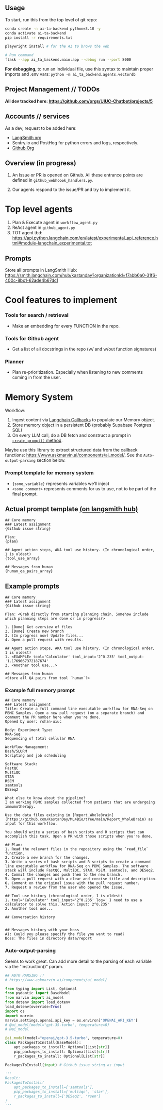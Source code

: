 ## Usage

To start, run this from the top level of git repo:

```bash
conda create -n ai-ta-backend python=3.10 -y
conda activate ai-ta-backend
pip install -r requirements.txt

playwright install # for the AI to brows the web

# Run command
flask --app ai_ta_backend.main:app --debug run --port 8000
```

**For debugging**, to run an individual file, use this syntax to maintain proper imports and .env vars: `python -m ai_ta_backend.agents.vectordb`

## Project Management // TODOs

**All dev tracked here: https://github.com/orgs/UIUC-Chatbot/projects/5**

## Accounts // services

As a dev, request to be added here:

- [LangSmith org](https://smith.langchain.com/o/f7abb6a0-31f6-400c-8bc1-62ade4b67dc1)
- Sentry.io and PostHog for python errors and logs, respectively.
- [Github Org](https://github.com/UIUC-Chatbot)

## Overview (in progress)

1. An Issue or PR is opened on Github. All these entrance points are defined in `github_webhoook_handlers.py`.

2. Our agents respond to the issue/PR and try to implement it.

# Top level agents

1. Plan & Execute agent in `workflow_agent.py`
1. ReAct agent in `github_agent.py`
1. TOT agent tbd: https://api.python.langchain.com/en/latest/experimental_api_reference.html#module-langchain_experimental.tot

## Prompts

Store all prompts in LangSmith Hub: https://smith.langchain.com/hub/kastanday?organizationId=f7abb6a0-31f6-400c-8bc1-62ade4b67dc1

# Cool features to implement

### Tools for search / retrieval

- Make an embedding for every FUNCTION in the repo.

### Tools for Github agent

- Get a list of all docstrings in the repo (w/ and w/out function signatures)

### Planner

- Plan re-prioritization. Especially when listening to new comments coming in from the user.

# Memory System

Workflow:

1. Ingest content via [Langchain Callbacks](https://python.langchain.com/docs/modules/callbacks/custom_callbacks) to populate our Memory object.
2. Store memory object in a persistent DB (probably Supabase Postgres SQL)
3. On every LLM call, do a DB fetch and construct a prompt in [`create_prompt()` method](langchain/agents/structured_chat/base.py).

Maybe use this library to extract structured data from the callback functions: https://www.askmarvin.ai/components/ai_model/. See the `Auto-output-parsing` section below.

### Prompt template for memory system

- `{some_variable}` represents variables we'll inject
- `<some comment>` represents comments for us to use, not to be part of the final prompt.

## Actual prompt template [(on langsmith hub)](https://smith.langchain.com/hub/my-prompts?organizationId=f7abb6a0-31f6-400c-8bc1-62ade4b67dc1)

```text
## Core memory
### Latest assignment
{Github issue string}

Plan:
{plan}

## Agent action steps, AKA tool use history. (In chronological order, 1 is oldest)
{tool_use_array}

## Messages from human
{human_qa_pairs_array}
```

## Example prompts

```text
## Core memory
### Latest assignment
{Github issue string}

Plan: <Grab directly from starting planning chain. Somehow include which planning steps are done or in progress?>

1. [Done] Get overview of files
2. [Done] Create new branch
3. [In progress now] Update files...
4. Open a pull request with results.

## Agent action steps, AKA tool use history. (In chronological order, 1 is oldest)
1. <EXAMPLE> tool='Calculator' tool_input='2^0.235' tool_output: '1.1769067372187674'
2. <Another tool use...>

## Messages from human
<Store all QA pairs from tool `human`?>
```

### Example full memory prompt

```
## Core memory
### Latest assignment
Title: Create a full command line executable workflow for RNA-Seq on PBMC Samples. Open a new pull request (on a separate branch) and comment the PR number here when you're done.
Opened by user: rohan-uiuc

Body: Experiment Type:
RNA-Seq
Sequencing of total cellular RNA

Workflow Management:
Bash/SLURM
Scripting and job scheduling

Software Stack:
FastQC
MultiQC
STAR
RSEM
samtools
DESeq2

What else to know about the pipeline?
I am working PBMC samples collected from patients that are undergoing immunotherapy.

Use the data files existing in [Report_WholeBrain](https://github.com/KastanDay/ML4Bio/tree/main/Report_WholeBrain) as input for this workflow.

You should write a series of bash scripts and R scripts that can accomplish this task. Open a PR with those scripts when you're done.

## Plan:
1. Read the relevant files in the repository using the `read_file` function.
2. Create a new branch for the changes.
3. Write a series of bash scripts and R scripts to create a command line executable workflow for RNA-Seq on PBMC Samples. The software stack will include FastQC, MultiQC, STAR, RSEM, samtools, and DESeq2.
4. Commit the changes and push them to the new branch.
5. Open a pull request with a clear and concise title and description.
6. Comment on the original issue with the pull request number.
7. Request a review from the user who opened the issue.

## Tool use history (chronological order, 1 is oldest)
1. tool='Calculator' tool_input='2^0.235' log=' I need to use a calculator to solve this. Action Input: 2^0.235'
2. Another tool use...

## Conversation history


## Messages history with your boss
AI: Could you please specify the file you want to read?
Boss: The files in directory data/report
```

### Auto-output-parsing

Seems to work great. Can add more detail to the parsing of each variable via the "instruction()" param.

```python
## AUTO PARSING !!
# https://www.askmarvin.ai/components/ai_model/

from typing import List, Optional
from pydantic import BaseModel
from marvin import ai_model
from dotenv import load_dotenv
load_dotenv(override=True)
import os
import marvin
marvin.settings.openai.api_key = os.environ['OPENAI_API_KEY']
# @ai_model(model="gpt-35-turbo", temperature=0)
# @ai_model

@ai_model(model="openai/gpt-3.5-turbo", temperature=0)
class PackagesToInstall(BaseModel):
    apt_packages_to_install: Optional[List[str]]
    pip_packages_to_install: Optional[List[str]]
    r_packages_to_install: Optional[List[str]]

PackagesToInstall(input) # Github issue string as input

'''
Result:
PackagesToInstall(
    apt_packages_to_install=['samtools'],
    pip_packages_to_install=['multiqc', 'star'],
    r_packages_to_install=['DESeq2', 'rsem']
)
'''
```
